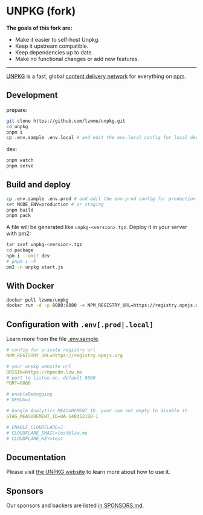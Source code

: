 # UNPKG (fork)

**The goals of this fork are:**

* Make it easier to self-host Unpkg.
* Keep it upstream compatible.
* Keep dependencies up to date.
* Make no functional changes or add new features.
------

[UNPKG](https://unpkg.com) is a fast, global [content delivery network](https://en.wikipedia.org/wiki/Content_delivery_network) for everything on [npm](https://www.npmjs.com/).

## Development

prepare:

```bash
git clone https://github.com/lzwme/unpkg.git
cd unpkg
pnpm i
cp .env.sample .env.local # and edit the env.local config for local development
```

dev:

```bash
pnpm watch
pnpm serve
```

## Build and deploy

```bash
cp .env.sample .env.prod # and edit the env.prod config for production
set NODE_ENV=production # or staging
pnpm build
pnpm pack
```

A file will be generated like `unpkg-<version>.tgz`.
Deploy it in your server with pm2:

```bash
tar zxvf unpkg-<version>.tgz
cd package
npm i --omit dev
# pnpm i -P
pm2 -n unpkg start.js
```

## With Docker

```bash
docker pull lzwme/unpkg
docker run -d -p 8080:8080 -e NPM_REGISTRY_URL=https://registry.npmjs.org -e ORGIN=* lzwme/unpkg
```

## Configuration with `.env[.prod|.local]`

Learn more from the file [.env.sample](./.env.sample).

```yaml
# config for private registry url
NPM_REGISTRY_URL=https://registry.npmjs.org

# your unpkg website url
ORIGIN=https://npmcdn.lzw.me
# port to listen on. default 8080
PORT=8080

# enableDebugging
# DEBUG=1

# Google Analytics MEASUREMENT_ID. your can set empty to disable it.
GTAG_MEASUREMENT_ID=UA-140352188-1

# ENABLE_CLOUDFLARE=1
# CLOUDFLARE_EMAIL=test@lzw.me
# CLOUDFLARE_KEY=test
```

## Documentation

Please visit [the UNPKG website](https://unpkg.com) to learn more about how to use it.

## Sponsors

Our sponsors and backers are listed [in SPONSORS.md](SPONSORS.md).
